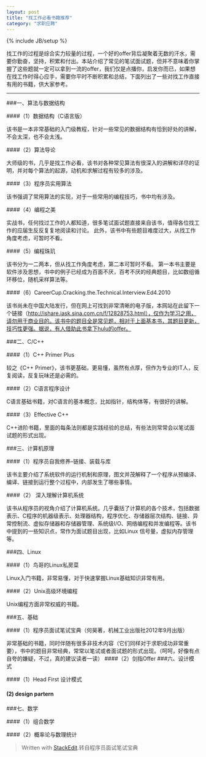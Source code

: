 ```yaml
---
layout: post
title: "找工作必看书籍推荐"
category: "求职应聘"
---
```

{% include JB/setup %}

找工作的过程是综合实力较量的过程，一个好的offer背后凝聚着无数的汗水，需要你勤奋，坚持，积累和付出。本站介绍了常见的笔试面试题，但并不意味着你掌握了这些题就一定可以拿到一流的offer，我们仅是点播你，启发你而已，如果想在找工作时得心应手，需要你平时不断积累和总结，下面列出了一些对找工作直接有用的书籍，供大家参考。

------

###一、算法与数据结构

####（1）数据结构（C语言版）

该书是一本非常基础的入门级教程，针对一些常见的数据结构有恰到好处的讲解，不会太深，也不会太浅。

####（2）算法导论

大师级的书，几乎是找工作必看，该书对各种常见算法有很深入的讲解和详尽的证明，并对每个算法的起源，动机和求解过程有较多的涉及。

####（3）程序员实用算法

该书强调了常用算法的实现，对于一些常用的编程技巧，书中均有涉及。

####（4）编程之美

实战书，任何找过工作的人都知道，很多笔试面试题直接来自该书，值得各位找工作的应届生反反复复地阅读和讨论。 此外，该书中有些题目难度过大，从找工作角度考虑，可暂时不看。

####（5）编程珠玑

该书分为一二两本，但从找工作角度考虑，第二本可暂时不看。 第一本书主要是软件涉及思想，书中的例子已经成为百面不厌，百考不厌的经典题目，比如数组循环移位，随机采样算法等。

####（6）CareerCup.Cracking.the.Technical.Interview.Ed4.2010

该书尚未在中国大陆发行，但在网上可找到非常清晰的电子版，本网站在此留下一个链接（http://ishare.iask.sina.com.cn/f/12828753.html），仅作为学习之用，请勿用于商业目的。该书中的题目全是常见题，相对于上面基本书，其题目更新，技巧性更强。据说，有人借助此书拿下hulu的offer。

###二、C/C++

####（1）C++ Primer Plus

较之《C++ Primer》，该书更基础，更易懂，虽然有点厚，但作为专业的IT人，反复阅读，反复玩味还是必需的。

####（2）C语言程序设计

C语言基础书籍，对C语言的基本概念，比如指针，结构体等，有很好的讲解。

####（3）Effective C++

C++进阶书籍，里面的每条法则都是实践经验的总结，有些法则常常会以笔试面试题的形式出现。

###三、计算机原理

####（1）程序员自我修养–链接、装载与库

该书主要介绍了系统软件的运行机制和原理，图文并茂解释了一个程序从预编译、编译、链接到运行整个过程中，内部发生了哪些事情。

####（2） 深入理解计算机系统

该书从程序员的视角介绍了计算机系统。几乎囊括了计算机的各个技术，包括数据表示、C程序的机器级表示、处理器结构，程序优化、存储器层次结构、链接、异常控制流、虚拟存储器和存储器管理、系统级I/O、网络编程和并发编程等。该书中提到的一些知识点，常作为面试题目出现，比如Linux 信号量，虚拟内存管理等。

###四、Linux

####（1）鸟哥的Linux私房菜

Linux入门书籍，非常易懂，对于快速掌握Linux基础知识非常有用。

####（2）Unix高级环境编程

Unix编程方面非常权威的书籍。

###五、基础

####（1）程序员面试笔试宝典（何昊著，机械工业出版社2012年9月出版）

非常基础的书籍，同时伴随有很多非技术内容（它们同样对于求职成功非常重要），书中的题目非常经典，常常以笔试或者面试题的形式出现。（呵呵，好像有点自夸的嫌疑，不过，真的建议读者一读）
####（2）剑指Offer
###六、设计模式

####（1）Head First 设计模式  

#### (2) design partern

###七、数学

####（1）组合数学

####（2）概率论与数理统计

> Written with [StackEdit](http://benweet.github.io/stackedit/).转自程序员面试笔试宝典